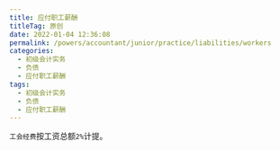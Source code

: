 ```yaml
---
title: 应付职工薪酬
titleTag: 原创
date: 2022-01-04 12:36:08
permalink: /powers/accountant/junior/practice/liabilities/workers
categories:
  - 初级会计实务
  - 负债
  - 应付职工薪酬
tags:
  - 初级会计实务
  - 负债
  - 应付职工薪酬
---
```

`工会经费`按工资总额`2%`计提。
<!-- more -->